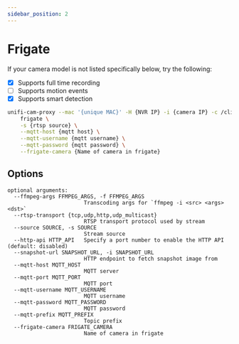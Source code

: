 ```yaml
---
sidebar_position: 2
---
```


# Frigate

If your camera model is not listed specifically below, try the following:

- [x] Supports full time recording
- [ ] Supports motion events
- [x] Supports smart detection

```sh
unifi-cam-proxy --mac '{unique MAC}' -H {NVR IP} -i {camera IP} -c /client.pem -t {Adoption token} \
    frigate \
    -s {rtsp source} \
    --mqtt-host {mqtt host} \
    --mqtt-username {mqtt username} \
    --mqtt-password {mqtt password} \
    --frigate-camera {Name of camera in frigate}
```

## Options

```text
optional arguments:
  --ffmpeg-args FFMPEG_ARGS, -f FFMPEG_ARGS
                        Transcoding args for `ffmpeg -i <src> <args> <dst>`
  --rtsp-transport {tcp,udp,http,udp_multicast}
                        RTSP transport protocol used by stream
  --source SOURCE, -s SOURCE
                        Stream source
  --http-api HTTP_API   Specify a port number to enable the HTTP API (default: disabled)
  --snapshot-url SNAPSHOT_URL, -i SNAPSHOT_URL
                        HTTP endpoint to fetch snapshot image from
  --mqtt-host MQTT_HOST
                        MQTT server
  --mqtt-port MQTT_PORT
                        MQTT port
  --mqtt-username MQTT_USERNAME
                        MQTT username
  --mqtt-password MQTT_PASSWORD
                        MQTT password
  --mqtt-prefix MQTT_PREFIX
                        Topic prefix
  --frigate-camera FRIGATE_CAMERA
                        Name of camera in frigate
```
